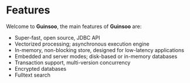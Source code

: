 # Features

Welcome to **Guinsoo**, the main features of **Guinsoo** are:

* Super-fast, open source, JDBC API
* Vectorized processing; asynchronous execution engine
* In-memory, non-blocking store, designed for low-latency applications
* Embedded and server modes; disk-based or in-memory databases
* Transaction support, multi-version concurrency
* Encrypted databases
* Fulltext search


